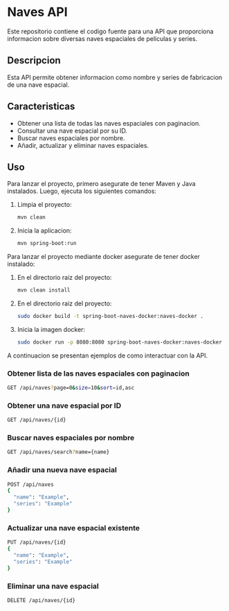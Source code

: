 # Naves API

Este repositorio contiene el codigo fuente para una API que proporciona informacion sobre diversas naves espaciales de peliculas y series.

## Descripcion

Esta API permite obtener informacion como nombre y series de fabricacion de una nave espacial.

## Caracteristicas

- Obtener una lista de todas las naves espaciales con paginacion.
- Consultar una nave espacial por su ID.
- Buscar naves espaciales por nombre.
- Añadir, actualizar y eliminar naves espaciales.

## Uso

Para lanzar el proyecto, primero asegurate de tener Maven y Java instalados. Luego, ejecuta los siguientes comandos:

1. Limpia el proyecto:
    ```sh
    mvn clean
    ```
2. Inicia la aplicacion:
    ```sh
    mvn spring-boot:run
    ```

Para lanzar el proyecto mediante docker asegurate de tener docker instalado:

1. En el directorio raiz del proyecto:
    ```sh
    mvn clean install
    ```

2. En el directorio raiz del proyecto:
    ```sh
    sudo docker build -t spring-boot-naves-docker:naves-docker .
    ```
2. Inicia la imagen docker:
    ```sh
    sudo docker run -p 8080:8080 spring-boot-naves-docker:naves-docker .
    ```

A continuacion se presentan ejemplos de como interactuar con la API.

### Obtener lista de las naves espaciales con paginacion

```sh
GET /api/naves?page=0&size=10&sort=id,asc
```

### Obtener una nave espacial por ID

```sh
GET /api/naves/{id}
``` 

### Buscar naves espaciales por nombre

```sh
GET /api/naves/search?name={name}
``` 

### Añadir una nueva nave espacial

```sh
POST /api/naves
{
  "name": "Example",
  "series": "Example"
}
``` 

### Actualizar una nave espacial existente

```sh
PUT /api/naves/{id}
{
  "name": "Example",
  "series": "Example"
}
``` 

### Eliminar una nave espacial

```sh
DELETE /api/naves/{id}
``` 